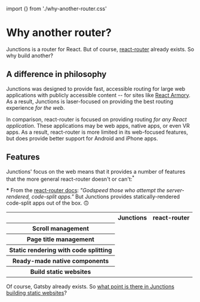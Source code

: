 import {} from './why-another-router.css'

Why another router?
===================

Junctions is a router for React. But of course, [react-router](https://reacttraining.com/react-router/) already exists. So why build another?


A difference in philosophy
--------------------------

Junctions was designed to provide fast, accessible routing for large web applications with publicly accessible content -- for sites like [React Armory](https://reactarmory.com). As a result, Junctions is laser-focused on providing the best routing experience *for the web*.

In comparison, react-router is focused on providing routing *for any React application*. These applications may be web apps, native apps, or even VR apps. As a result, react-router is more limited in its web-focused features, but does provide better support for Android and iPhone apps.


Features
--------

Junctions' focus on the web means that it provides a number of features that the more general react-router doesn't or can't:<sup>*</sup>

<div style={{fontSize: '80%'}}>
<p><strong>*</strong> From the <a href="https://reacttraining.com/react-router/web/guides/code-splitting">react-router docs</a>: <em>"Godspeed those who attempt the server-rendered, code-split apps."</em> But Junctions provides statically-rendered code-split apps out of the box. 🙃</p>
</div>

<table className='features-table'>
<tbody>
<tr>
<th></th>
<th className="junctions">Junctions</th>
<th className="react-router">react-router</th>
</tr>
<tr>
<th>Scroll management</th>
<td className="yes"></td>
<td></td>
</tr>
<tr>
<th>Page title management</th>
<td className="yes"></td>
<td></td>
</tr>
<tr>
<th>Static rendering with code splitting</th>
<td className="yes"></td>
<td></td>
</tr>
<tr>
<th>Ready-made native components</th>
<td></td>
<td className="yes"></td>
</tr>
<tr>
<th>Build static websites</th>
<td className="yes"></td>
<td></td>
</tr>
</tbody>
</table>

Of course, Gatsby already exists. So [what point is there in Junctions building static websites](/why-another-static-site-generator)?
